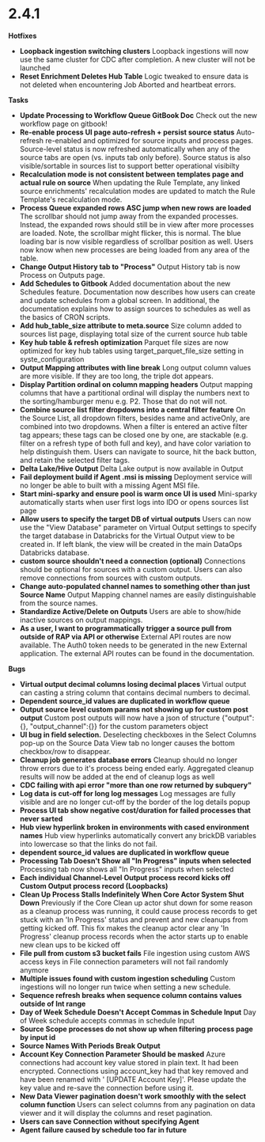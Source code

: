 # 2.4.1

**Hotfixes**

* **Loopback ingestion switching clusters**  Loopback ingestions will now use the same cluster for CDC after completion. A new cluster will not be launched
* **Reset Enrichment Deletes Hub Table**  Logic tweaked to ensure data is not deleted when encountering Job Aborted and heartbeat errors.

**Tasks**

* **Update Processing to Workflow Queue GitBook Doc**  Check out the new workflow page on gitbook!
* **Re-enable process UI page auto-refresh + persist source status**  Auto-refresh re-enabled and optimized for source inputs and process pages. Source-level status is now refreshed automatically when any of the source tabs are open \(vs. inputs tab only before\). Source status is also visible/sortable in sources list to support better operational visibilty
* **Recalculation mode is not consistent between templates page and actual rule on source**  When updating the Rule Template, any linked source enrichments' recalculation modes are updated to match the Rule Template's recalculation mode.
* **Process Queue expanded rows ASC jump when new rows are loaded**  The scrollbar should not jump away from the expanded processes. Instead, the expanded rows should still be in view after more processes are loaded. Note, the scrollbar might flicker, this is normal.   The blue loading bar is now visible regardless of scrollbar position as well. Users now know when new processes are being loaded from any area of the table.
* **Change Output History tab to "Process"**  Output History tab is now Process on Outputs page.
* **Add Schedules to Gitbook**  Added documentation about the new Schedules feature. Documentation now describes how users can create and update schedules from a global screen. In additional, the documentation explains how to assign sources to schedules as well as the basics of CRON scripts.
* **Add hub\_table\_size attribute to meta.source**  Size column added to sources list page, displaying total size of the current source hub table
* **Key hub table & refresh optimization**  Parquet file sizes are now optimized for key hub tables using target\_parquet\_file\_size setting in syste\_configuration
* **Output Mapping attributes with line break**  Long output column values are more visible. If they are too long, the triple dot appears.
* **Display Partition ordinal on column mapping headers**  Output mapping columns that have a partitional ordinal will display the numbers next to the sorting/hamburger menu e.g. P2. Those that do not will not.
* **Combine source list filter dropdowns into a central filter feature**  On the Source List, all dropdown filters, besides name and activeOnly, are combined into two dropdowns. When a filter is entered an active filter tag appears; these tags can be closed one by one, are stackable \(e.g. filter on a refresh type of both full and key\), and have color variation to help distinguish them. Users can navigate to source, hit the back button, and retain the selected filter tags.
* **Delta Lake/Hive Output**  Delta Lake output is now available in Output
* **Fail deployment build if Agent .msi is missing**  Deployment service will no longer be able to built with a missing Agent MSI file.
* **Start mini-sparky and ensure pool is warm once UI is used**  Mini-sparky automatically starts when user first logs into IDO or opens sources list page
* **Allow users to specify the target DB of virtual outputs**  Users can now use the "View Database" parameter on Virtual Output settings to specify the target database in Databricks for the Virtual Output view to be created in. If left blank, the view will be created in the main DataOps Databricks database.
* **custom source shouldn't need a connection \(optional\)**  Connections should be optional for sources with a custom output. Users can also remove connections from sources with custom outputs.
* **Change auto-populated channel names to something other than just Source Name**   Output Mapping channel names are easily distinguishable from the source names.
* **Standardize Active/Delete on Outputs**  Users are able to show/hide inactive sources on output mappings.
* **As a user, I want to programmatically trigger a source pull from outside of RAP via API or otherwise**  External API routes are now available. The Auth0 token needs to be generated in the new External application. The external API routes can be found in the documentation.

**Bugs**

* **Virtual output decimal columns losing decimal places**  Virtual output can casting a string column that contains decimal numbers to decimal.
* **Dependent source\_id values are duplicated in workflow queue**
* **Output source level custom params not showing up for custom post output**  Custom post outputs will now have a json of structure {"output":{}, "output\_channel":{}} for the custom parameters object
* **UI bug in field selection.**  Deselecting checkboxes in the Select Columns pop-up on the Source Data View tab no longer causes the bottom checkbox/row to disappear.
* **Cleanup job generates database errors**  Cleanup should no longer throw errors due to it's process being ended early. Aggregated cleanup results will now be added at the end of cleanup logs as well
* **CDC failing with api error "more than one row returned by subquery"**
* **Log data is cut-off for long log messages**  Log messages are fully visible and are no longer cut-off by the border of the log details popup
* **Process UI tab show negative cost/duration for failed processes that never sarted**
* **Hub view hyperlink broken in environments with cased environment names**  Hub view hyperlinks automatically convert any brickDB variables into lowercase so that the links do not fail.
* **dependent source\_id values are duplicated in workflow queue**
* **Processing Tab Doesn't Show all "In Progress" inputs when selected**  Processing tab now shows all "In Progress" inputs when selected
* **Each individual Channel-Level Output process record kicks off Custom Output process record \(Loopbacks\)**
* **Clean Up Process Stalls Indefinitely When Core Actor System Shut Down**  Previously if the Core Clean up actor shut down for some reason as a cleanup process was running, it could cause process records to get stuck with an 'In Progress' status and prevent and new cleanups from getting kicked off. This fix makes the cleanup actor clear any 'In Progress' cleanup process records when the actor starts up to enable new clean ups to be kicked off
* **File pull from custom s3 bucket fails**  File ingestion using custom AWS access keys in File connection parameters will not fail randomly anymore
* **Multiple issues found with custom ingestion scheduling**  Custom ingestions will no longer run twice when setting a new schedule.
* **Sequence refresh breaks when sequence column contains values outside of Int range**
* **Day of Week Schedule Doesn't Accept Commas in Schedule Input**  Day of Week schedule accepts commas in schedule Input
* **Source Scope processes do not show up when filtering process page by input id**
* **Source Names With Periods Break Output**
* **Account Key Connection Parameter Should be masked**  Azure connections had account key value stored in plain text. It had been encrypted. Connections using account\_key had that key removed and have been renamed with ' \[UPDATE Account Key\]'. Please update the key value and re-save the connection before using it.
* **New Data Viewer pagination doesn't work smoothly with the select column function**  Users can select columns from any pagination on data viewer and it will display the columns and reset pagination.
* **Users can save Connection without specifying Agent**
* **Agent failure caused by schedule too far in future**

